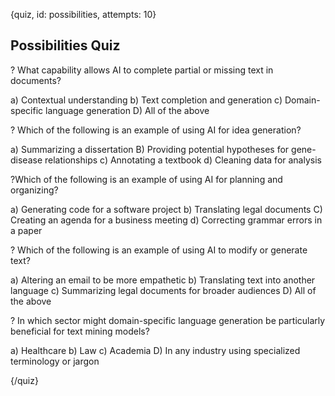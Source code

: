 
{quiz, id: possibilities, attempts: 10}

## Possibilities Quiz

? What capability allows AI to complete partial or missing text in documents?

a) Contextual understanding
b) Text completion and generation
c) Domain-specific language generation
D) All of the above

? Which of the following is an example of using AI for idea generation?

a) Summarizing a dissertation
B) Providing potential hypotheses for gene-disease relationships
c) Annotating a textbook
d) Cleaning data for analysis

?Which of the following is an example of using AI for planning and organizing?

a) Generating code for a software project
b) Translating legal documents
C) Creating an agenda for a business meeting
d) Correcting grammar errors in a paper

? Which of the following is an example of using AI to modify or generate text?

a) Altering an email to be more empathetic
b) Translating text into another language
c) Summarizing legal documents for broader audiences
D) All of the above

? In which sector might domain-specific language generation be particularly beneficial for text mining models?

a) Healthcare
b) Law
c) Academia
D) In any industry using specialized terminology or jargon

{/quiz}
